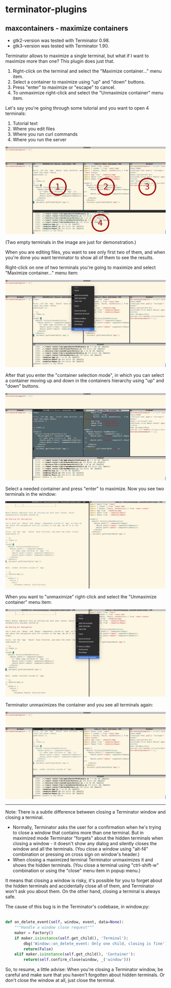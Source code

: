 # terminator-plugins

## maxcontainers - maximize containers

* gtk2-version was tested with Terminator 0.98.
* gtk3-version was tested with Terminator 1.90.


Terminator allows to maximize a single terminal, but what if I want to maximize more than one? This plugin does just that.

1. Right-click on the terminal and select the "Maximize container..." menu item.
2. Select a container to maximize using "up" and "down" buttons.
3. Press "enter" to maximize or "escape" to cancel.
4. To unmaximize right-click and select the "Unmaximize container" menu item.

Let's say you're going through some tutorial and you want to open 4 terminals:

1. Tutorial text
2. Where you edit files
3. Where you run curl commands
4. Where you run the server

![Four terminals numbered](https://github.com/shiraeeshi/terminator-plugins/raw/master/images/maxcontainer_1_with_numbers.png "Four terminals numbered")

(Two empty terminals in the image are just for demonstration.)

When you are editing files, you want to see only first two of them, and when you're done you want terminator to show all of them to see the results.

Right-click on one of two terminals you're going to maximize and select "Maximize container..." menu item:

![Menu when maximizing](https://github.com/shiraeeshi/terminator-plugins/raw/master/images/maxcontainer_2.png "Menu when maximizing")

After that you enter the "container selection mode", in which you can select a container moving up and down in the containers hierarchy using "up" and "down" buttons.

![Container selection mode](https://github.com/shiraeeshi/terminator-plugins/raw/master/images/maxcontainer_container_selection.gif "Container selection mode")

Select a needed container and press "enter" to maximize. Now you see two terminals in the window:

![Maximized container](https://github.com/shiraeeshi/terminator-plugins/raw/master/images/maxcontainer_4.png "Maximized container")

When you want to "unmaximize" right-click and select the "Unmaximize container" menu item:

![Menu when unmaximizing](https://github.com/shiraeeshi/terminator-plugins/raw/master/images/maxcontainer_5.png "Menu when unmaximizing")

Terminator unmaximizes the container and you see all terminals again:

![Unmaximized](https://github.com/shiraeeshi/terminator-plugins/raw/master/images/maxcontainer_6.png "Unmaximized")

---
Note:
There is a subtle difference between closing a Terminator window and closing a terminal.

- Normally, Terminator asks the user for a confirmation when he's trying to close a window that contains more than one terminal. But in maximized mode Terminator "forgets" about the hidden terminals when closing a window - it doesn't show any dialog and silently closes the window and all the terminals. (You close a window using "alt-f4" combination or pressing on cross sign on window's header.)
- When closing a maximized terminal Terminator unmaximizes it and shows the hidden terminals. (You close a terminal using "ctrl-shift-w" combination or using the "close" menu item in popup menu.)

It means that closing a window is risky, it's possible for you to forget about the hidden terminals and accidentally close all of them, and Terminator won't ask you about them. On the other hand, closing a terminal is always safe.

The cause of this bug is in the Terminator's codebase, in window.py:

```python

def on_delete_event(self, window, event, data=None):
    """Handle a window close request"""
    maker = Factory()
    if maker.isinstance(self.get_child(), 'Terminal'):
        dbg('Window::on_delete_event: Only one child, closing is fine') # What about hidden terminals?
        return(False)
    elif maker.isinstance(self.get_child(), 'Container'):
        return(self.confirm_close(window, _('window')))
```

So, to resume, a little advise:
When you're closing a Terminator window, be careful and make sure that you haven't forgotten about hidden terminals.
Or don't close the window at all, just close the terminal.
